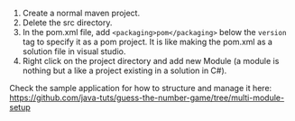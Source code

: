 1. Create a normal maven project.
2. Delete the src directory.
3. In the pom.xml file, add `<packaging>pom</packaging>` below the `version` tag to specify it
	as a pom project. It is like making the pom.xml as a solution file in visual studio.
4. Right click on the project directory and add new Module (a module is nothing but a like a project
	existing in a solution in C#).

Check the sample application for how to structure and manage it here:
https://github.com/java-tuts/guess-the-number-game/tree/multi-module-setup
